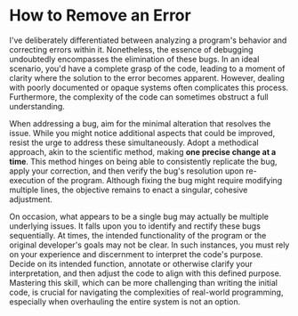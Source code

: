 # How to Remove an Error

I've deliberately differentiated between analyzing a program's behavior and correcting errors within it. Nonetheless, the essence of debugging undoubtedly encompasses the elimination of these bugs. In an ideal scenario, you'd have a complete grasp of the code, leading to a moment of clarity where the solution to the error becomes apparent. However, dealing with poorly documented or opaque systems often complicates this process. Furthermore, the complexity of the code can sometimes obstruct a full understanding.

When addressing a bug, aim for the minimal alteration that resolves the issue. While you might notice additional aspects that could be improved, resist the urge to address these simultaneously. Adopt a methodical approach, akin to the scientific method, making **one precise change at a time**. This method hinges on being able to consistently replicate the bug, apply your correction, and then verify the bug's resolution upon re-execution of the program. Although fixing the bug might require modifying multiple lines, the objective remains to enact a singular, cohesive adjustment.

On occasion, what appears to be a single bug may actually be multiple underlying issues. It falls upon you to identify and rectify these bugs sequentially. At times, the intended functionality of the program or the original developer's goals may not be clear. In such instances, you must rely on your experience and discernment to interpret the code's purpose. Decide on its intended function, annotate or otherwise clarify your interpretation, and then adjust the code to align with this defined purpose. Mastering this skill, which can be more challenging than writing the initial code, is crucial for navigating the complexities of real-world programming, especially when overhauling the entire system is not an option.
